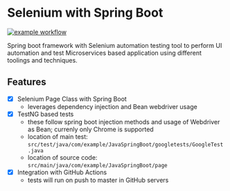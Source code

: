 # Selenium with Spring Boot

[![example workflow](https://github.com/anishst/SeleniumSpringBoot/actions/workflows/main.yml/badge.svg)](https://github.com/anishst/SeleniumSpringBoot/actions)

Spring boot framework with Selenium automation testing tool to perform UI automation and test Microservices based application using different toolings and techniques.

## Features
- [x] Selenium Page Class with Spring Boot
    - leverages dependency injection and Bean webdriver usage
- [x] TestNG based tests
  - these follow spring boot injection methods and usage of Webdriver as Bean; currenly only Chrome is supported
  - location of main test: ```src/test/java/com/example/JavaSpringBoot/googletests/GoogleTest.java```
  - location of source code: ```src/main/java/com/example/JavaSpringBoot/page```
- [x] Integration with GitHub Actions
  - tests will run on push to master in GitHub servers
  

